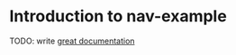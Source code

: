 # Introduction to nav-example

TODO: write [great documentation](http://jacobian.org/writing/what-to-write/)
